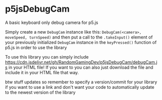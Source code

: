 # p5jsDebugCam
A basic keyboard only debug camera for p5.js

Simply create a new `DebugCam` instance like this: `DebugCam(<camera>, moveSpeed, turnSpeed)` and then put a call to the `.takeInput()` element of your previously initialized `DebugCam` instance in the `keyPressed()` function of p5.js in order to use the library

To use this library you can simply include https://cdn.jsdelivr.net/gh/RandomGamingDev/p5jsDebugCam/debugCam.js in your HTML file! If you want to you can also just download the file and include it in your HTML file that way.

btw stuff updates so remember to specify a version/commit for your library if you want to use a link and don't want your code to automatically update to the newest version of the library
